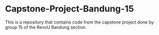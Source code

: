 # Capstone-Project-Bandung-15
This is a repository that contains code from the capstone project done by group 15 of the RevoU Bandung section.

